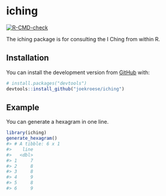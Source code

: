 
<!-- README.md is generated from README.Rmd. Please edit that file -->

# iching

<!-- badges: start -->

[![R-CMD-check](https://github.com/joekroese/iching/workflows/R-CMD-check/badge.svg)](https://github.com/joekroese/iching/actions)
<!-- badges: end -->

The iching package is for consulting the I Ching from within R.

## Installation

You can install the development version from
[GitHub](https://github.com/) with:

``` r
# install.packages("devtools")
devtools::install_github("joekroese/iching")
```

## Example

You can generate a hexagram in one line.

``` r
library(iching)
generate_hexagram()
#> # A tibble: 6 x 1
#>    line
#>   <dbl>
#> 1     7
#> 2     8
#> 3     8
#> 4     9
#> 5     8
#> 6     9
```
